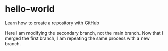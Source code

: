 # hello-world
Learn how to create a repository with GitHub

Here I am modifying the secondary branch, not the main branch.
Now that I merged the first branch, I am repeating the same process with a new branch.
